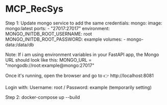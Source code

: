 # MCP_RecSys

Step 1: Update mongo service to add the same credentials:
  mongo:
    image: mongo:latest
    ports:
      - "27017:27017"
    environment:
      MONGO_INITDB_ROOT_USERNAME: root
      MONGO_INITDB_ROOT_PASSWORD: example
    volumes:
      - mongo-data:/data/db

Note: If i am using environment variables in your FastAPI app, the Mongo URL should look like this:
MONGO_URL = "mongodb://root:example@mongo:27017"

Once it's running, open the browser and go to 👉 http://localhost:8081

Login with: Username: root / Password: example (temporarily setting)

Step 2: 
docker-compose up --build

